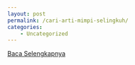 ```yaml
---
layout: post
permalink: /cari-arti-mimpi-selingkuh/
categories:
    - Uncategorized
---
```


[Baca Selengkapnya](/07)